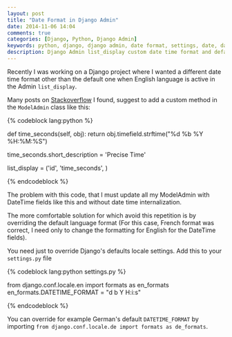 ```yaml
---
layout: post
title: "Date Format in Django Admin"
date: 2014-11-06 14:04
comments: true
categories: [Django, Python, Django Admin]
keywords: python, django, django admin, date format, settings, date, datetime, internalization, i18n, i10n, list_display, local, django.conf.locale
description: Django Admin list_display custom date time format and default locale settings overriding
---
```



Recently I was working on a Django project where I wanted a different date time format other than the default one when English language is active in the Admin `list_display`.

Many posts on [Stackoverflow][1] I found, suggest to add a custom method in the `ModelAdmin` class like this:

{% codeblock lang:python %}

def time_seconds(self, obj):
    return obj.timefield.strftime("%d %b %Y %H:%M:%S")

time_seconds.short_description = 'Precise Time'    

list_display = ('id', 'time_seconds', )

{% endcodeblock %}

The problem with this code, that I must update all my ModelAdmin with DateTime fields like this and without date time internalization.

The more comfortable solution for which avoid this repetition is by overriding the default language format (For this case, French format was correct, I need only to change the formatting for English for the DateTime fields).

You need just to override Django's defaults locale settings. Add this to your `settings.py` file

{% codeblock lang:python settings.py %}

from django.conf.locale.en import formats as en_formats
en_formats.DATETIME_FORMAT = "d b Y H:i:s"

{% endcodeblock %}

You can override for example German's default `DATETIME_FORMAT` by importing `from django.conf.locale.de import formats as de_formats`.


[1]: http://stackoverflow.com/questions/7216764/in-the-django-admin-site-how-do-i-change-the-display-format-of-time-fields
